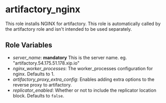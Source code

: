 # artifactory_nginx
This role installs NGINX for artifactory. This role is automatically called by the artifactory role and isn't intended to be used separately.

## Role Variables
* _server_name_: **mandatory** This is the server name. eg. "artifactory.54.175.51.178.xip.io"
* _nginx_worker_processes_: The worker_processes configuration for nginx. Defaults to 1.
* _artifactory_proxy_extra_config_: Enables adding extra options to the reverse proxy to artifactory.
* _replicator_enabled_: Whether or not to include the replicator location block. Defaults to `false`.

